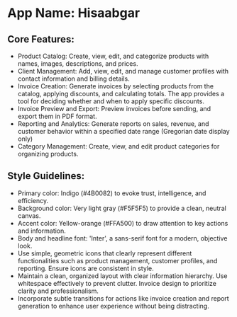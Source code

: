 # **App Name**: Hisaabgar

## Core Features:

- Product Catalog: Create, view, edit, and categorize products with names, images, descriptions, and prices.
- Client Management: Add, view, edit, and manage customer profiles with contact information and billing details.
- Invoice Creation: Generate invoices by selecting products from the catalog, applying discounts, and calculating totals. The app provides a tool for deciding whether and when to apply specific discounts.
- Invoice Preview and Export: Preview invoices before sending, and export them in PDF format.
- Reporting and Analytics: Generate reports on sales, revenue, and customer behavior within a specified date range (Gregorian date display only)
- Category Management: Create, view, and edit product categories for organizing products.

## Style Guidelines:

- Primary color: Indigo (#4B0082) to evoke trust, intelligence, and efficiency.
- Background color: Very light gray (#F5F5F5) to provide a clean, neutral canvas.
- Accent color: Yellow-orange (#FFA500) to draw attention to key actions and information.
- Body and headline font: 'Inter', a sans-serif font for a modern, objective look.
- Use simple, geometric icons that clearly represent different functionalities such as product management, customer profiles, and reporting. Ensure icons are consistent in style.
- Maintain a clean, organized layout with clear information hierarchy. Use whitespace effectively to prevent clutter. Invoice design to prioritize clarity and professionalism.
- Incorporate subtle transitions for actions like invoice creation and report generation to enhance user experience without being distracting.